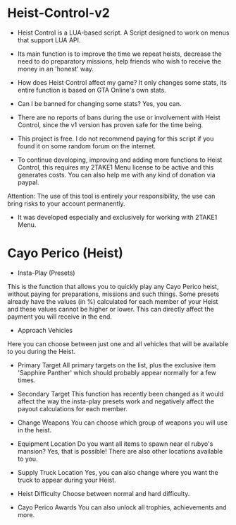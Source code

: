 # Heist-Control-v2

* Heist Control is a LUA-based script. A Script designed to work on menus that support LUA API.

* Its main function is to improve the time we repeat heists, decrease the need to do preparatory missions, help friends who wish to receive the money in an 'honest' way.

* How does Heist Control affect my game?
It only changes some stats, its entire function is based on GTA Online's own stats.

* Can I be banned for changing some stats?
Yes, you can.

* There are no reports of bans during the use or involvement with Heist Control, since the v1 version has proven safe for the time being.

* This project is free. I do not recommend paying for this script if you found it on some random forum on the internet.

* To continue developing, improving and adding more functions to Heist Control, this requires my 2TAKE1 Menu license to be active and this generates costs. 
You can also help me with any kind of donation via paypal.

Attention: The use of this tool is entirely your responsibility, the use can bring risks to your account permanently.

* It was developed especially and exclusively for working with 2TAKE1 Menu. 


# Cayo Perico (Heist)

* Insta-Play (Presets)

This is the function that allows you to quickly play any Cayo Perico heist, without paying for preparations, missions and such things. Some presets already have the values (in %) calculated for each member of your Heist and these values cannot be higher or lower. This can directly affect the payment you will receive in the end.

* Approach Vehicles

Here you can choose between just one and all vehicles that will be available to you during the Heist.

* Primary Target
All primary targets on the list, plus the exclusive item 'Sapphire Panther' which should probably appear normally for a few times.

* Secondary Target
This function has recently been changed as it would affect the way the insta-play presets work and negatively affect the payout calculations for each member.

* Change Weapons
You can choose which group of weapons you will use in the heist.

* Equipment Location
Do you want all items to spawn near el rubyo's mansion? Yes, that is possible! There are also other locations available to you.

* Supply Truck Location
Yes, you can also change where you want the truck to appear during your Heist.

* Heist Difficulty
Choose between normal and hard difficulty.

* Cayo Perico Awards
You can also unlock all trophies, achievements and more.
